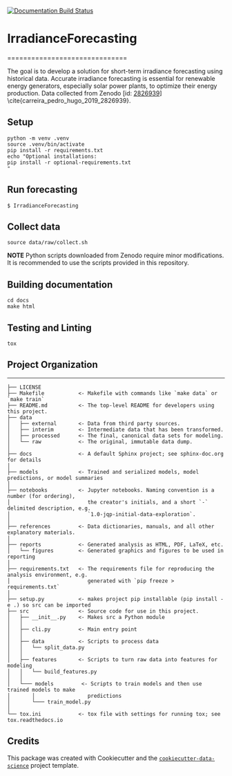 [![Documentation Build Status](https://readthedocs.org/projects/irradianceforecasting/badge/?version=latestg)](https://irradianceforecastin.readthedocs.io/en/latest/?version=latest)


# IrradianceForecasting
==============================

The goal is to develop a solution for short-term irradiance forecasting using historical data. Accurate irradiance forecasting is essential for renewable energy generators, especially solar power plants, to optimize their energy production. Data collected from Zenodo [id: [2826939](https://zenodo.org/record/2826939)] \cite{carreira_pedro_hugo_2019_2826939}.

## Setup

```
python -m venv .venv
source .venv/bin/activate
pip install -r requirements.txt
echo "Optional installations:
pip install -r optional-requirements.txt
"
```

## Run forecasting

```
$ IrradianceForecasting
```

## Collect data

```
source data/raw/collect.sh
```

**NOTE** Python scripts downloaded from Zenodo require minor modifications. It is recommended to use the scripts provided in this repository.

## Building documentation

```
cd docs
make html
```


## Testing and Linting

```
tox
```


## Project Organization
------------

    ├── LICENSE
    ├── Makefile           <- Makefile with commands like `make data` or `make train`
    ├── README.md          <- The top-level README for developers using this project.
    ├── data
    │   ├── external       <- Data from third party sources.
    │   ├── interim        <- Intermediate data that has been transformed.
    │   ├── processed      <- The final, canonical data sets for modeling.
    │   └── raw            <- The original, immutable data dump.
    │
    ├── docs               <- A default Sphinx project; see sphinx-doc.org for details
    │
    ├── models             <- Trained and serialized models, model predictions, or model summaries
    │
    ├── notebooks          <- Jupyter notebooks. Naming convention is a number (for ordering),
    │                         the creator's initials, and a short `-` delimited description, e.g.
    │                         `1.0-jqp-initial-data-exploration`.
    │
    ├── references         <- Data dictionaries, manuals, and all other explanatory materials.
    │
    ├── reports            <- Generated analysis as HTML, PDF, LaTeX, etc.
    │   └── figures        <- Generated graphics and figures to be used in reporting
    │
    ├── requirements.txt   <- The requirements file for reproducing the analysis environment, e.g.
    │                         generated with `pip freeze > requirements.txt`
    │
    ├── setup.py           <- makes project pip installable (pip install -e .) so src can be imported
    ├── src                <- Source code for use in this project.
    │   ├── __init__.py    <- Makes src a Python module
    │   │
    │   ├── cli.py         <- Main entry point
    │   │
    │   ├── data           <- Scripts to process data
    │   │   └── split_data.py
    │   │
    │   ├── features       <- Scripts to turn raw data into features for modeling
    │   │   └── build_features.py
    │   │
    │   └─── models         <- Scripts to train models and then use trained models to make
    │       │                 predictions
    │       └─── train_model.py
    │
    └── tox.ini            <- tox file with settings for running tox; see tox.readthedocs.io




## Credits

This package was created with Cookiecutter and the [`cookiecutter-data-science`](https://github.com/drivendata/cookiecutter-data-science) project template.
